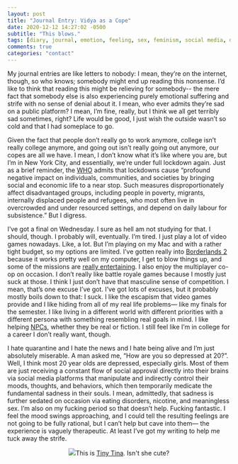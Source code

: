 ```yaml
---
layout: post
title: "Journal Entry: Vidya as a Cope"
date: 2020-12-12 14:27:02 -0500
subtitle: "This blows."
tags: [diary, journal, emotion, feeling, sex, feminism, social media, depressed, depression, covid, coronavirus, quarantine, video games, vidya]
comments: true
categories: "contact"
---
```

My journal entries are like letters to nobody: I mean, they’re on the internet, though, so who knows; somebody might end up reading this nonsense. I’d like to think that reading this might be relieving for somebody-- the mere fact that somebody else is also experiencing purely emotional suffering and strife with no sense of denial about it. I mean, who ever admits they’re sad on a public platform? I mean, I’m fine, really, but I think we all get terribly sad sometimes, right? Life would be good, I just wish the outside wasn’t so cold and that I had someplace to go.<!-- more -->

Given the fact that people don’t really go to work anymore, college isn’t really college anymore, and going out isn’t really going out anymore, our copes are all we have. I mean, I don’t know what it’s like where you are, but I’m in New York City, and essentially, we’re under full lockdown again. Just as a brief reminder, the <a href="https://www.who.int/news-room/q-a-detail/herd-immunity-lockdowns-and-covid-19" target="_blank">WHO</a> admits that lockdowns cause “profound negative impact on individuals, communities, and societies by bringing social and economic life to a near stop. Such measures disproportionately affect disadvantaged groups, including people in poverty, migrants, internally displaced people and refugees, who most often live in overcrowded and under resourced settings, and depend on daily labour for subsistence.” But I digress.

I’ve got a final on Wednesday. I sure as hell am not studying for that. I should, though. I probably will, eventually. I’m tired. I just play a lot of video games nowadays. Like, a lot. But I’m playing on my Mac and with a rather tight budget, so my options are limited. I’ve gotten really into <a href="https://store.steampowered.com/app/49520/Borderlands_2/" target="_blank">Borderlands 2</a> because it works pretty well on my computer, I get to blow things up, and some of the missions are <a href="https://www.youtube.com/watch?v=85vaUsruRLQ" target="_blank">really entertaining</a>. I also enjoy the multiplayer co-op on occasion. I don’t really like battle royale games because I mostly just suck at those. I think I just don’t have that masculine sense of competition. I mean, that’s one excuse I’ve got. I’ve got lots of excuses, but it probably mostly boils down to that: I suck. I like the escapism that video games provide and I like hiding from all of my real life problems— like my finals for the semester. I like living in a different world with different priorities with a different persona with something resembling real goals in mind. I like helping <a href="https://knowyourmeme.com/memes/npc-wojak" target="_blank">NPCs</a>, whether they be real or fiction. I still feel like I’m in college for a career I don’t really want, though.

I hate quarantine and I hate the news and I hate being alive and I’m just absolutely miserable. A man asked me, “How are you so depressed at 20?”. Well, I think most 20 year olds are depressed, especially girls. Most of them are just receiving a constant flow of social approval directly into their brains via social media platforms that manipulate and indirectly control their moods, thoughts, and behaviors, which then temporarily medicate the fundamental sadness in their souls. I mean, admittedly, that sadness is further sedated on occasion via eating disorders, nicotine, and meaningless sex. I’m also on my fucking period so that doesn’t help. Fucking fantastic. I feel the mood swings approaching, and I could tell the resulting feelings are not going to be fully rational, but I can’t help but cave into them— the experience is vaguely therapeutic. At least I’ve got my writing to help me tuck away the strife.

<center><p><img src="https://i.makeagif.com/media/6-27-2015/nI7ecn.gif">This is <a href="https://borderlands.fandom.com/wiki/Tiny_Tina" target="_blank">Tiny Tina</a>. Isn't she cute?</p></center>

